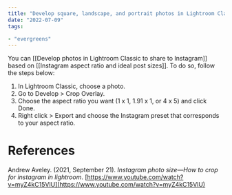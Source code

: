```yaml
---
title: "Develop square, landscape, and portrait photos in Lightroom Classic"
date: "2022-07-09"
tags:

- "evergreens"
---
```


You can [[Develop photos in Lightroom Classic to share to Instagram]] based on [[Instagram aspect ratio and ideal post sizes]]. To do so, follow the steps below:

1. In Lightroom Classic, choose a photo.
2. Go to Develop > Crop Overlay.
3. Choose the aspect ratio you want (1 x 1, 1.91 x 1, or 4 x 5) and click Done.
4. Right click > Export and choose the Instagram preset that corresponds to your aspect ratio.

# References

Andrew Aveley. (2021, September 21). _Instagram photo size—How to crop for instagram in lightroom_. [https://www.youtube.com/watch?v=myZ4kC15VlU](https://www.youtube.com/watch?v=myZ4kC15VlU)